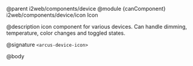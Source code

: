 @parent i2web/components/device
@module {canComponent} i2web/components/device/icon Icon

@description icon component for various devices. Can handle dimming, temperature, color changes and toggled states. 

@signature `<arcus-device-icon>`

@body
